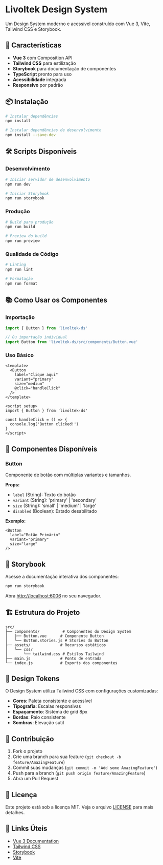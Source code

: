 # Livoltek Design System

Um Design System moderno e acessível construído com Vue 3, Vite, Tailwind CSS e Storybook.

## 🚀 Características

- **Vue 3** com Composition API
- **Tailwind CSS** para estilização
- **Storybook** para documentação de componentes
- **TypeScript** pronto para uso
- **Acessibilidade** integrada
- **Responsivo** por padrão

## 📦 Instalação

```bash
# Instalar dependências
npm install

# Instalar dependências de desenvolvimento
npm install --save-dev
```

## 🛠️ Scripts Disponíveis

### Desenvolvimento
```bash
# Iniciar servidor de desenvolvimento
npm run dev

# Iniciar Storybook
npm run storybook
```

### Produção
```bash
# Build para produção
npm run build

# Preview do build
npm run preview
```

### Qualidade de Código
```bash
# Linting
npm run lint

# Formatação
npm run format
```

## 📚 Como Usar os Componentes

### Importação
```javascript
import { Button } from 'livoltek-ds'

// Ou importação individual
import Button from 'livoltek-ds/src/components/Button.vue'
```

### Uso Básico
```vue
<template>
  <Button 
    label="Clique aqui" 
    variant="primary" 
    size="medium" 
    @click="handleClick" 
  />
</template>

<script setup>
import { Button } from 'livoltek-ds'

const handleClick = () => {
  console.log('Button clicked!')
}
</script>
```

## 🎨 Componentes Disponíveis

### Button
Componente de botão com múltiplas variantes e tamanhos.

**Props:**
- `label` (String): Texto do botão
- `variant` (String): 'primary' | 'secondary'
- `size` (String): 'small' | 'medium' | 'large'
- `disabled` (Boolean): Estado desabilitado

**Exemplo:**
```vue
<Button 
  label="Botão Primário" 
  variant="primary" 
  size="large" 
/>
```

## 🎯 Storybook

Acesse a documentação interativa dos componentes:

```bash
npm run storybook
```

Abra [http://localhost:6006](http://localhost:6006) no seu navegador.

## 🏗️ Estrutura do Projeto

```
src/
├── components/          # Componentes do Design System
│   ├── Button.vue      # Componente Button
│   └── Button.stories.js # Stories do Button
├── assets/             # Recursos estáticos
│   └── css/
│       └── tailwind.css # Estilos Tailwind
├── main.js             # Ponto de entrada
└── index.js            # Exports dos componentes
```

## 🎨 Design Tokens

O Design System utiliza Tailwind CSS com configurações customizadas:

- **Cores**: Paleta consistente e acessível
- **Tipografia**: Escalas responsivas
- **Espaçamento**: Sistema de grid 8px
- **Bordas**: Raio consistente
- **Sombras**: Elevação sutil

## 🤝 Contribuição

1. Fork o projeto
2. Crie uma branch para sua feature (`git checkout -b feature/AmazingFeature`)
3. Commit suas mudanças (`git commit -m 'Add some AmazingFeature'`)
4. Push para a branch (`git push origin feature/AmazingFeature`)
5. Abra um Pull Request

## 📄 Licença

Este projeto está sob a licença MIT. Veja o arquivo [LICENSE](LICENSE) para mais detalhes.

## 🔗 Links Úteis

- [Vue 3 Documentation](https://vuejs.org/)
- [Tailwind CSS](https://tailwindcss.com/)
- [Storybook](https://storybook.js.org/)
- [Vite](https://vitejs.dev/)
